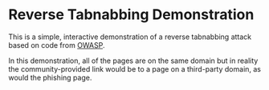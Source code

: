 # Reverse Tabnabbing Demonstration

This is a simple, interactive demonstration of a reverse tabnabbing attack based on code from [OWASP](https://www.owasp.org/index.php/Reverse_Tabnabbing).

In this demonstration, all of the pages are on the same domain but in reality the community-provided link would be to a page on a third-party domain, as would the phishing page.
